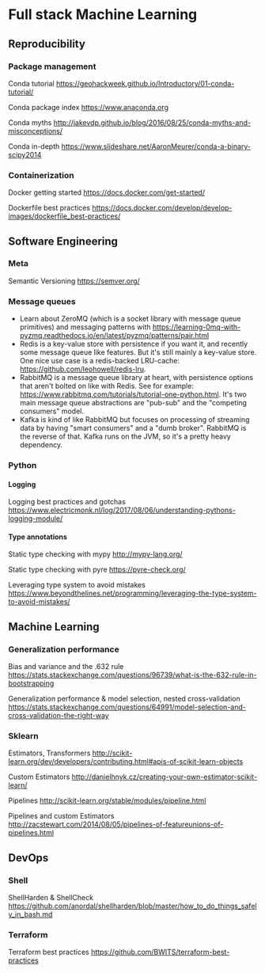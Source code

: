 # Full stack Machine Learning

## Reproducibility

### Package management

Conda tutorial
https://geohackweek.github.io/Introductory/01-conda-tutorial/

Conda package index
https://www.anaconda.org

Conda myths
http://jakevdp.github.io/blog/2016/08/25/conda-myths-and-misconceptions/

Conda in-depth
https://www.slideshare.net/AaronMeurer/conda-a-binary-scipy2014

### Containerization

Docker getting started
https://docs.docker.com/get-started/

Dockerfile best practices
https://docs.docker.com/develop/develop-images/dockerfile_best-practices/

## Software Engineering

### Meta

Semantic Versioning https://semver.org/

### Message queues

- Learn about ZeroMQ (which is a socket library with message queue primitives) and messaging patterns with https://learning-0mq-with-pyzmq.readthedocs.io/en/latest/pyzmq/patterns/pair.html
- Redis is a key-value store with persistence if you want it, and recently some message queue like features. But it's still mainly a key-value store. One nice use case is a redis-backed LRU-cache: https://github.com/leohowell/redis-lru.
- RabbitMQ is a message queue library at heart, with persistence options that aren't bolted on like with Redis. See for example: https://www.rabbitmq.com/tutorials/tutorial-one-python.html. It's two main message queue abstractions are "pub-sub" and the "competing consumers" model.
- Kafka is kind of like RabbitMQ but focuses on processing of streaming data by having "smart consumers" and a "dumb broker". RabbitMQ is the reverse of that. Kafka runs on the JVM, so it's a pretty heavy dependency.

### Python

#### Logging

Logging best practices and gotchas https://www.electricmonk.nl/log/2017/08/06/understanding-pythons-logging-module/

#### Type annotations

Static type checking with mypy http://mypy-lang.org/

Static type checking with pyre https://pyre-check.org/

Leveraging type system to avoid mistakes https://www.beyondthelines.net/programming/leveraging-the-type-system-to-avoid-mistakes/

## Machine Learning

### Generalization performance

Bias and variance and the .632 rule https://stats.stackexchange.com/questions/96739/what-is-the-632-rule-in-bootstrapping

Generalization performance & model selection, nested cross-validation https://stats.stackexchange.com/questions/64991/model-selection-and-cross-validation-the-right-way

### Sklearn

Estimators, Transformers http://scikit-learn.org/dev/developers/contributing.html#apis-of-scikit-learn-objects

Custom Estimators http://danielhnyk.cz/creating-your-own-estimator-scikit-learn/

Pipelines http://scikit-learn.org/stable/modules/pipeline.html

Pipelines and custom Estimators http://zacstewart.com/2014/08/05/pipelines-of-featureunions-of-pipelines.html

## DevOps

### Shell

ShellHarden & ShellCheck https://github.com/anordal/shellharden/blob/master/how_to_do_things_safely_in_bash.md

### Terraform

Terraform best practices https://github.com/BWITS/terraform-best-practices

